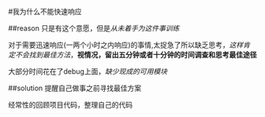 #我为什么不能快速响应


##reason
只是有这个意愿，但是*从未着手为这件事训练*  

对于需要迅速响应(一两个小时之内响应)的事情,太捉急了所以缺乏思考，*这样肯定不会找到最佳方法*，**视情况，留出五分钟或者十分钟的时间调查和思考最佳途径**  

大部分时间花在了debug上面，*缺少现成的可用模块*  

##solution
提醒自己做事之前寻找最佳方案  

经常性的回顾项目代码，整理自己的代码  
